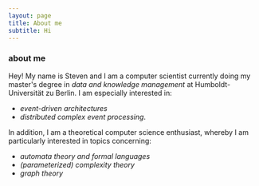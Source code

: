 ```yaml
---
layout: page
title: About me
subtitle: Hi
---
```


### about me
Hey! My name is Steven and I am a computer scientist currently doing my master's degree in <i>data and knowledge management</i> at Humboldt-Universität zu Berlin. 
I am especially interested in:
- <i>event-driven architectures</i>  
- <i>distributed complex event processing</i>.

In addition, I am a theoretical computer science enthusiast, whereby I am particularly interested in topics concerning: 
- <i>automata theory and formal languages</i>
- <i>(parameterized) complexity theory</i>
- <i>graph theory</i>




